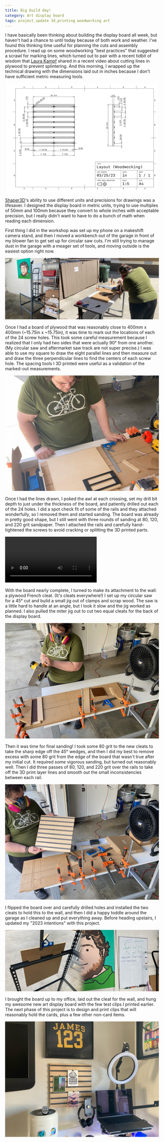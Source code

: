 ```yaml
---
title: Big build day!
category: Art display board
tags: project_update 3d_printing woodworking art
---
```


I have basically been thinking about building the display board all week, but haven't had a chance to until today because of both work and weather. I've found this thinking time useful for planning the cuts and assembly procedure. I read up on some woodworking "best practices" that suggested a scrawl for marking lines, which turned out to pair with a recent tidbit of wisdom that [Laura Kampf][laura-kampf] shared in a recent video about cutting lines in plywood to prevent splintering. And this morning, I wrapped up the technical drawing with the dimensions laid out in inches because I don't have sufficient metric measuring tools.

![Technical drawing titled "Layout (Woodworking)" showing a diagram of the front and left sides with many specific dimensions called out](/assets/art-display-board/techinical-drawing.png)

[Shaper3D][shapr3d]'s ability to use different units and precisions for drawings was a lifesaver. I designed the display board in metric units, trying to use multiples of 50mm and 100mm because they convert to whole inches with acceptable precision, but I really didn't want to have to do a bunch of math when reading each dimension.

First thing I did in the workshop was set up my phone on a makeshift camera stand, and then I moved a workbench out of the garage in front of my blower fan to get set up for circular saw cuts. I'm still trying to manage dust in the garage with a meager set of tools, and moving outside is the easiest option right now.

![Two photos: 1) heavy-duty shelving unit parts assembled in a square with a protruding beam holding a mounting bracket for my phone and 2) me using the circular saw on a workbench located just outside my garage](/assets/art-display-board/camera-set-up-and-saw-use.jpg)

Once I had a board of plywood that was reasonably close to 400mm x 400mm (~15.75in x ~15.75in), it was time to mark out the locations of each of the 24 screw holes. This took some careful measurement because I realized that I only had two sides that were actually 90° from one another. (My circular saw and aftermarket saw track are not super precise.) I was able to use my square to draw the eight parallel lines and then measure out and draw the three perpendicular lines to find the centers of each screw hole. The spacing tools I 3D printed were useful as a validation of the marked-out measurements.

![Photo of me looking at two rails laid out on the board with the spacing tools](/assets/art-display-board/me-looking-at-rails-with-spacers.jpg)

Once I had the lines drawn, I poked the awl at each crossing, set my drill bit depth to just under the thickness of the board, and patiently drilled out each of the 24 holes. I did a spot check fit of some of the rails and they attached wonderfully, so I removed them and started sanding. The board was already in pretty good shape, but I still went with three rounds of sanding at 80, 120, and 220 grit sandpaper. Then I attached the rails and carefully hand-tightened the screws to avoid cracking or splitting the 3D printed parts.

<video alt="Timelapse video of me attaching the rails with screws" controls>
  <source src="/assets/art-display-board/rail-assembly-timelapse.mp4" type="video/mp4">
  Your browser does not support the video tag.
</video>

With the board nearly complete, I turned to make its attachment to the wall: a plywood French cleat. (It's cleats everywhere!) I set up my circular saw for a 45° cut and build a small jig out of clamps and scrap wood. The saw is a little hard to handle at an angle, but I took it slow and the jig worked as planned. I also pulled the miter jig out to cut two equal cleats for the back of the display board.

![Me cutting French cleats with the circular saw](/assets/art-display-board/me-cutting-french-cleats-with-the-saw.jpg)

Then it was time for final sanding! I took some 80 grit to the new cleats to take the sharp edge off the 45° wedges, and then I did my best to remove excess with some 80 grit from the edge of the board that wasn't true after my initial cut. It required some vigorous sanding, but turned out reasonably well. Then I did three passes of 80, 120, and 220 grit over the rails to take off the 3D print layer lines and smooth out the small inconsistencies between each rail.

![Me showing the sanded display board](/assets/art-display-board/me-showing-the-sanded-board.jpg)

I flipped the board over and carefully drilled holes and installed the two cleats to hold this to the wall, and then I did a happy toddle around the garage as I cleaned up and put everything away. Before heading upstairs, I updated my "2023 intentions" with this project.

![Two photos: 1) back of display board showing cleats hanging from a metal bar and 2) photo of whiteboard that says "2023 intentions: 1. Make cool shit 2. Do cool things --- 1. Merobiba's plant stand 2. Art display board"](/assets/art-display-board/back-of-board-and-updated-2023-intentions.jpg)

I brought the board up to my office, laid out the cleat for the wall, and hung my awesome new art display board with the few test clips I printed earlier. The next phase of this project is to design and print clips that will reasonably hold the cards, plus a few other non-card items.

![Photo of desk area with display board surrounded by other wall hangings and desk accoutrements](/assets/art-display-board/hanging-on-the-wall.jpg)

[laura-kampf]: https://www.youtube.com/@laurakampf
[shapr3d]: https://shapr3d.com
